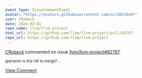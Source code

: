 ```yaml
---
event_type: IssueCommentEvent
avatar: "https://avatars.githubusercontent.com/u/13821049?"
user: CRobeck
date: 2024-03-01
repo_name: llvm/llvm-project
html_url: https://github.com/llvm/llvm-project/pull/82787
repo_url: https://github.com/llvm/llvm-project
---
```


<a href='https://github.com/CRobeck' target='_blank'>CRobeck</a> commented on issue <a href='https://github.com/llvm/llvm-project/pull/82787' target='_blank'>llvm/llvm-project#82787</a>.

<small>@arsenm is this OK to merge?...</small>

<a href='https://github.com/llvm/llvm-project/pull/82787' target='_blank'>View Comment</a>
